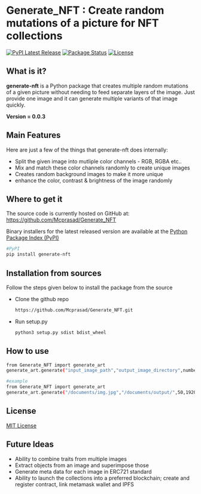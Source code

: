 # Generate_NFT : Create random mutations of a picture for NFT collections
[![PyPI Latest Release](https://img.shields.io/pypi/v/generate-nft.svg)](https://pypi.org/project/generate-nft)
[![Package Status](https://img.shields.io/pypi/status/generate-nft.svg)](https://pypi.org/project/generate-nft/)
[![License](https://img.shields.io/pypi/l/generate-nft.svg)](https://github.com/Mcprasad/Generate_NFT/blob/main/LICENSE)

## What is it?

**generate-nft** is a Python package that creates multiple random mutations of a given picture without needing to feed separate layers of the image. Just provide one image and it can generate multiple variants of that image quickly. 

**Version = 0.0.3**

## Main Features
Here are just a few of the things that generate-nft does internally:

  - Split the given image into mutliple color channels - RGB, RGBA etc.. 
  - Mix and match these color channels randomly to create unique images 
  - Creates random background images to make it more unique
  - enhance the color, contrast & brightness of the image randomly 

## Where to get it
The source code is currently hosted on GitHub at:
https://github.com/Mcprasad/Generate_NFT

Binary installers for the latest released version are available at the [Python
Package Index (PyPI)](https://pypi.org/project/generate-nft/#files)

```sh
#PyPI
pip install generate-nft
```
## Installation from sources
Follow the steps given below to install the package from the source 

  - Clone the github repo 
    ```sh
    https://github.com/Mcprasad/Generate_NFT.git
    ```
  - Run setup.py 
    ```sh
    python3 setup.py sdist bdist_wheel
    ```

## How to use
```sh
from Generate_NFT import generate_art
generate_art.generate("input_image_path","output_image_directory",number_of_mutations,output_width,output_height)

#example
from Generate_NFT import generate_art
generate_art.generate("/documents/img.jpg","/documents/output/",50,1920,1920)
```

## License
[MIT License](https://github.com/Mcprasad/Generate_NFT/blob/main/LICENSE)

## Future Ideas

  - Ability to combine traits from multiple images 
  - Extract objects from an image and superimpose those
  - Generate meta data for each image in ERC721 standard 
  - Ability to launch the collections into a preferred blockchain; create and register contract, link metamask wallet and IPFS 











 